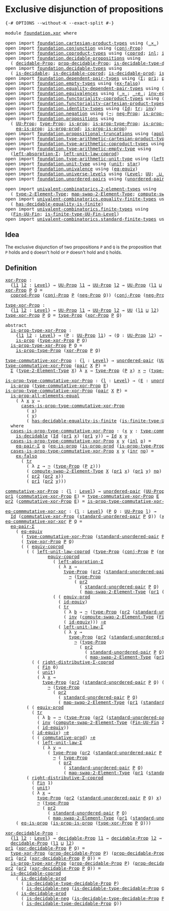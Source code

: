 # Exclusive disjunction of propositions

<pre class="Agda"><a id="50" class="Symbol">{-#</a> <a id="54" class="Keyword">OPTIONS</a> <a id="62" class="Pragma">--without-K</a> <a id="74" class="Pragma">--exact-split</a> <a id="88" class="Symbol">#-}</a>

<a id="93" class="Keyword">module</a> <a id="100" href="foundation.xor.html" class="Module">foundation.xor</a> <a id="115" class="Keyword">where</a>

<a id="122" class="Keyword">open</a> <a id="127" class="Keyword">import</a> <a id="134" href="foundation.cartesian-product-types.html" class="Module">foundation.cartesian-product-types</a> <a id="169" class="Keyword">using</a> <a id="175" class="Symbol">(</a><a id="176" href="foundation-core.cartesian-product-types.html#577" class="Function Operator">_×_</a><a id="179" class="Symbol">)</a>
<a id="181" class="Keyword">open</a> <a id="186" class="Keyword">import</a> <a id="193" href="foundation.conjunction.html" class="Module">foundation.conjunction</a> <a id="216" class="Keyword">using</a> <a id="222" class="Symbol">(</a><a id="223" href="foundation.conjunction.html#693" class="Function">conj-Prop</a><a id="232" class="Symbol">)</a>
<a id="234" class="Keyword">open</a> <a id="239" class="Keyword">import</a> <a id="246" href="foundation.coproduct-types.html" class="Module">foundation.coproduct-types</a> <a id="273" class="Keyword">using</a> <a id="279" class="Symbol">(</a><a id="280" href="foundation.coproduct-types.html#1168" class="Datatype">coprod</a><a id="286" class="Symbol">;</a> <a id="288" href="foundation.coproduct-types.html#1239" class="InductiveConstructor">inl</a><a id="291" class="Symbol">;</a> <a id="293" href="foundation.coproduct-types.html#1262" class="InductiveConstructor">inr</a><a id="296" class="Symbol">;</a> <a id="298" href="foundation.coproduct-types.html#6142" class="Function">coprod-Prop</a><a id="309" class="Symbol">;</a> <a id="311" href="foundation.coproduct-types.html#2663" class="Function">neq-inr-inl</a><a id="322" class="Symbol">;</a> <a id="324" href="foundation.coproduct-types.html#2588" class="Function">neq-inl-inr</a><a id="335" class="Symbol">)</a>
<a id="337" class="Keyword">open</a> <a id="342" class="Keyword">import</a> <a id="349" href="foundation.decidable-propositions.html" class="Module">foundation.decidable-propositions</a> <a id="383" class="Keyword">using</a>
  <a id="391" class="Symbol">(</a> <a id="393" href="foundation.decidable-propositions.html#1883" class="Function">decidable-Prop</a><a id="407" class="Symbol">;</a> <a id="409" href="foundation.decidable-propositions.html#2032" class="Function">prop-decidable-Prop</a><a id="428" class="Symbol">;</a> <a id="430" href="foundation.decidable-propositions.html#2371" class="Function">is-decidable-type-decidable-Prop</a><a id="462" class="Symbol">)</a>
<a id="464" class="Keyword">open</a> <a id="469" class="Keyword">import</a> <a id="476" href="foundation.decidable-types.html" class="Module">foundation.decidable-types</a> <a id="503" class="Keyword">using</a>
  <a id="511" class="Symbol">(</a> <a id="513" href="foundation.decidable-types.html#1905" class="Function">is-decidable</a><a id="525" class="Symbol">;</a> <a id="527" href="foundation.decidable-types.html#2953" class="Function">is-decidable-coprod</a><a id="546" class="Symbol">;</a> <a id="548" href="foundation.decidable-types.html#3323" class="Function">is-decidable-prod</a><a id="565" class="Symbol">;</a> <a id="567" href="foundation.decidable-types.html#4740" class="Function">is-decidable-neg</a><a id="583" class="Symbol">)</a>
<a id="585" class="Keyword">open</a> <a id="590" class="Keyword">import</a> <a id="597" href="foundation.dependent-pair-types.html" class="Module">foundation.dependent-pair-types</a> <a id="629" class="Keyword">using</a> <a id="635" class="Symbol">(</a><a id="636" href="foundation-core.dependent-pair-types.html#502" class="Record">Σ</a><a id="637" class="Symbol">;</a> <a id="639" href="foundation-core.dependent-pair-types.html#592" class="Field">pr1</a><a id="642" class="Symbol">;</a> <a id="644" href="foundation-core.dependent-pair-types.html#604" class="Field">pr2</a><a id="647" class="Symbol">;</a> <a id="649" href="foundation-core.dependent-pair-types.html#575" class="InductiveConstructor">pair</a><a id="653" class="Symbol">)</a>
<a id="655" class="Keyword">open</a> <a id="660" class="Keyword">import</a> <a id="667" href="foundation.empty-types.html" class="Module">foundation.empty-types</a> <a id="690" class="Keyword">using</a> <a id="696" class="Symbol">(</a><a id="697" href="foundation-core.empty-types.html#1147" class="Function">ex-falso</a><a id="705" class="Symbol">)</a>
<a id="707" class="Keyword">open</a> <a id="712" class="Keyword">import</a> <a id="719" href="foundation.equality-dependent-pair-types.html" class="Module">foundation.equality-dependent-pair-types</a> <a id="760" class="Keyword">using</a> <a id="766" class="Symbol">(</a><a id="767" href="foundation.equality-dependent-pair-types.html#1372" class="Function">eq-pair-Σ</a><a id="776" class="Symbol">)</a>
<a id="778" class="Keyword">open</a> <a id="783" class="Keyword">import</a> <a id="790" href="foundation.equivalences.html" class="Module">foundation.equivalences</a> <a id="814" class="Keyword">using</a> <a id="820" class="Symbol">(</a><a id="821" href="foundation-core.equivalences.html#1607" class="Function Operator">_≃_</a><a id="824" class="Symbol">;</a> <a id="826" href="foundation-core.equivalences.html#7843" class="Function Operator">_∘e_</a><a id="830" class="Symbol">;</a> <a id="832" href="foundation-core.equivalences.html#5707" class="Function">inv-equiv</a><a id="841" class="Symbol">;</a> <a id="843" href="foundation-core.equivalences.html#1542" class="Function">is-equiv</a><a id="851" class="Symbol">;</a> <a id="853" href="foundation-core.equivalences.html#2480" class="Function">id-equiv</a><a id="861" class="Symbol">)</a>
<a id="863" class="Keyword">open</a> <a id="868" class="Keyword">import</a> <a id="875" href="foundation.functoriality-coproduct-types.html" class="Module">foundation.functoriality-coproduct-types</a> <a id="916" class="Keyword">using</a> <a id="922" class="Symbol">(</a><a id="923" href="foundation.functoriality-coproduct-types.html#4569" class="Function">equiv-coprod</a><a id="935" class="Symbol">)</a>
<a id="937" class="Keyword">open</a> <a id="942" class="Keyword">import</a> <a id="949" href="foundation.functoriality-cartesian-product-types.html" class="Module">foundation.functoriality-cartesian-product-types</a> <a id="998" class="Keyword">using</a> <a id="1004" class="Symbol">(</a><a id="1005" href="foundation.functoriality-cartesian-product-types.html#3166" class="Function">equiv-prod</a><a id="1015" class="Symbol">)</a>
<a id="1017" class="Keyword">open</a> <a id="1022" class="Keyword">import</a> <a id="1029" href="foundation.identity-types.html" class="Module">foundation.identity-types</a> <a id="1055" class="Keyword">using</a> <a id="1061" class="Symbol">(</a><a id="1062" href="foundation-core.identity-types.html#641" class="Datatype">Id</a><a id="1064" class="Symbol">;</a> <a id="1066" href="foundation-core.identity-types.html#4583" class="Function">tr</a><a id="1068" class="Symbol">;</a> <a id="1070" href="foundation-core.identity-types.html#1552" class="Function">inv</a><a id="1073" class="Symbol">)</a>
<a id="1075" class="Keyword">open</a> <a id="1080" class="Keyword">import</a> <a id="1087" href="foundation.negation.html" class="Module">foundation.negation</a> <a id="1107" class="Keyword">using</a> <a id="1113" class="Symbol">(</a><a id="1114" href="foundation-core.negation.html#452" class="Function">¬</a><a id="1115" class="Symbol">;</a> <a id="1117" href="foundation.negation.html#1157" class="Function">neg-Prop</a><a id="1125" class="Symbol">;</a> <a id="1127" href="foundation.negation.html#942" class="Function">is-prop-neg</a><a id="1138" class="Symbol">)</a>
<a id="1140" class="Keyword">open</a> <a id="1145" class="Keyword">import</a> <a id="1152" href="foundation.propositions.html" class="Module">foundation.propositions</a> <a id="1176" class="Keyword">using</a>
  <a id="1184" class="Symbol">(</a> <a id="1186" href="foundation-core.propositions.html#1322" class="Function">UU-Prop</a><a id="1193" class="Symbol">;</a> <a id="1195" href="foundation-core.propositions.html#1424" class="Function">type-Prop</a><a id="1204" class="Symbol">;</a> <a id="1206" href="foundation-core.propositions.html#1246" class="Function">is-prop</a><a id="1213" class="Symbol">;</a> <a id="1215" href="foundation-core.propositions.html#1491" class="Function">is-prop-type-Prop</a><a id="1232" class="Symbol">;</a> <a id="1234" href="foundation.propositions.html#1285" class="Function">is-prop-Prop</a><a id="1246" class="Symbol">;</a> <a id="1248" href="foundation-core.propositions.html#2335" class="Function">is-prop-all-elements-equal</a><a id="1274" class="Symbol">;</a>
    <a id="1280" href="foundation-core.propositions.html#2649" class="Function">eq-is-prop</a><a id="1290" class="Symbol">;</a> <a id="1292" href="foundation-core.propositions.html#5656" class="Function">is-prop-prod</a><a id="1304" class="Symbol">;</a> <a id="1306" href="foundation.propositions.html#1170" class="Function">is-prop-is-prop</a><a id="1321" class="Symbol">)</a>
<a id="1323" class="Keyword">open</a> <a id="1328" class="Keyword">import</a> <a id="1335" href="foundation.propositional-truncations.html" class="Module">foundation.propositional-truncations</a> <a id="1372" class="Keyword">using</a> <a id="1378" class="Symbol">(</a><a id="1379" href="foundation.propositional-truncations.html#5581" class="Function">apply-universal-property-trunc-Prop</a><a id="1414" class="Symbol">)</a>
<a id="1416" class="Keyword">open</a> <a id="1421" class="Keyword">import</a> <a id="1428" href="foundation.type-arithmetic-cartesian-product-types.html" class="Module">foundation.type-arithmetic-cartesian-product-types</a> <a id="1479" class="Keyword">using</a> <a id="1485" class="Symbol">(</a><a id="1486" href="foundation-core.type-arithmetic-cartesian-product-types.html#2050" class="Function">commutative-prod</a><a id="1502" class="Symbol">)</a>
<a id="1504" class="Keyword">open</a> <a id="1509" class="Keyword">import</a> <a id="1516" href="foundation.type-arithmetic-coproduct-types.html" class="Module">foundation.type-arithmetic-coproduct-types</a> <a id="1559" class="Keyword">using</a> <a id="1565" class="Symbol">(</a><a id="1566" href="foundation.type-arithmetic-coproduct-types.html#5409" class="Function">right-distributive-Σ-coprod</a><a id="1593" class="Symbol">)</a>
<a id="1595" class="Keyword">open</a> <a id="1600" class="Keyword">import</a> <a id="1607" href="foundation.type-arithmetic-empty-type.html" class="Module">foundation.type-arithmetic-empty-type</a> <a id="1645" class="Keyword">using</a>
  <a id="1653" class="Symbol">(</a><a id="1654" href="foundation.type-arithmetic-empty-type.html#3100" class="Function">left-absorption-Σ</a><a id="1671" class="Symbol">;</a> <a id="1673" href="foundation.type-arithmetic-empty-type.html#7325" class="Function">left-unit-law-coprod</a><a id="1693" class="Symbol">)</a>
<a id="1695" class="Keyword">open</a> <a id="1700" class="Keyword">import</a> <a id="1707" href="foundation.type-arithmetic-unit-type.html" class="Module">foundation.type-arithmetic-unit-type</a> <a id="1744" class="Keyword">using</a> <a id="1750" class="Symbol">(</a><a id="1751" href="foundation.type-arithmetic-unit-type.html#1542" class="Function">left-unit-law-Σ</a><a id="1766" class="Symbol">)</a>
<a id="1768" class="Keyword">open</a> <a id="1773" class="Keyword">import</a> <a id="1780" href="foundation.unit-type.html" class="Module">foundation.unit-type</a> <a id="1801" class="Keyword">using</a> <a id="1807" class="Symbol">(</a><a id="1808" href="foundation.unit-type.html#975" class="Datatype">unit</a><a id="1812" class="Symbol">;</a> <a id="1814" href="foundation.unit-type.html#999" class="InductiveConstructor">star</a><a id="1818" class="Symbol">)</a>
<a id="1820" class="Keyword">open</a> <a id="1825" class="Keyword">import</a> <a id="1832" href="foundation.univalence.html" class="Module">foundation.univalence</a> <a id="1854" class="Keyword">using</a> <a id="1860" class="Symbol">(</a><a id="1861" href="foundation.univalence.html#1280" class="Function">eq-equiv</a><a id="1869" class="Symbol">)</a>
<a id="1871" class="Keyword">open</a> <a id="1876" class="Keyword">import</a> <a id="1883" href="foundation.universe-levels.html" class="Module">foundation.universe-levels</a> <a id="1910" class="Keyword">using</a> <a id="1916" class="Symbol">(</a><a id="1917" href="Agda.Primitive.html#597" class="Postulate">Level</a><a id="1922" class="Symbol">;</a> <a id="1924" href="foundation-core.universe-levels.html#222" class="Primitive">UU</a><a id="1926" class="Symbol">;</a> <a id="1928" href="Agda.Primitive.html#810" class="Primitive Operator">_⊔_</a><a id="1931" class="Symbol">)</a>
<a id="1933" class="Keyword">open</a> <a id="1938" class="Keyword">import</a> <a id="1945" href="foundation.unordered-pairs.html" class="Module">foundation.unordered-pairs</a> <a id="1972" class="Keyword">using</a> <a id="1978" class="Symbol">(</a><a id="1979" href="foundation.unordered-pairs.html#2321" class="Function">unordered-pair</a><a id="1993" class="Symbol">;</a> <a id="1995" href="foundation.unordered-pairs.html#4308" class="Function">standard-unordered-pair</a><a id="2018" class="Symbol">)</a>

<a id="2021" class="Keyword">open</a> <a id="2026" class="Keyword">import</a> <a id="2033" href="univalent-combinatorics.2-element-types.html" class="Module">univalent-combinatorics.2-element-types</a> <a id="2073" class="Keyword">using</a>
  <a id="2081" class="Symbol">(</a> <a id="2083" href="univalent-combinatorics.2-element-types.html#4789" class="Function">type-2-Element-Type</a><a id="2102" class="Symbol">;</a> <a id="2104" href="univalent-combinatorics.2-element-types.html#21055" class="Function">map-swap-2-Element-Type</a><a id="2127" class="Symbol">;</a> <a id="2129" href="univalent-combinatorics.2-element-types.html#21815" class="Function">compute-swap-2-Element-Type</a><a id="2156" class="Symbol">)</a>
<a id="2158" class="Keyword">open</a> <a id="2163" class="Keyword">import</a> <a id="2170" href="univalent-combinatorics.equality-finite-types.html" class="Module">univalent-combinatorics.equality-finite-types</a> <a id="2216" class="Keyword">using</a>
  <a id="2224" class="Symbol">(</a> <a id="2226" href="univalent-combinatorics.equality-finite-types.html#1968" class="Function">has-decidable-equality-is-finite</a><a id="2258" class="Symbol">)</a>
<a id="2260" class="Keyword">open</a> <a id="2265" class="Keyword">import</a> <a id="2272" href="univalent-combinatorics.finite-types.html" class="Module">univalent-combinatorics.finite-types</a> <a id="2309" class="Keyword">using</a>
  <a id="2317" class="Symbol">(</a><a id="2318" href="univalent-combinatorics.finite-types.html#9058" class="Function">Fin-UU-Fin</a><a id="2328" class="Symbol">;</a> <a id="2330" href="univalent-combinatorics.finite-types.html#9760" class="Function">is-finite-type-UU-Fin-Level</a><a id="2357" class="Symbol">)</a>
<a id="2359" class="Keyword">open</a> <a id="2364" class="Keyword">import</a> <a id="2371" href="univalent-combinatorics.standard-finite-types.html" class="Module">univalent-combinatorics.standard-finite-types</a> <a id="2417" class="Keyword">using</a> <a id="2423" class="Symbol">(</a><a id="2424" href="univalent-combinatorics.standard-finite-types.html#2085" class="Function">Fin</a><a id="2427" class="Symbol">)</a>
</pre>
## Idea

The exclusive disjunction of two propositions `P` and `Q` is the proposition that `P` holds and `Q` doesn't hold or `P` doesn't hold and `Q` holds.

## Definition

<pre class="Agda"><a id="xor-Prop"></a><a id="2615" href="foundation.xor.html#2615" class="Function">xor-Prop</a> <a id="2624" class="Symbol">:</a>
  <a id="2628" class="Symbol">{</a><a id="2629" href="foundation.xor.html#2629" class="Bound">l1</a> <a id="2632" href="foundation.xor.html#2632" class="Bound">l2</a> <a id="2635" class="Symbol">:</a> <a id="2637" href="Agda.Primitive.html#597" class="Postulate">Level</a><a id="2642" class="Symbol">}</a> <a id="2644" class="Symbol">→</a> <a id="2646" href="foundation-core.propositions.html#1322" class="Function">UU-Prop</a> <a id="2654" href="foundation.xor.html#2629" class="Bound">l1</a> <a id="2657" class="Symbol">→</a> <a id="2659" href="foundation-core.propositions.html#1322" class="Function">UU-Prop</a> <a id="2667" href="foundation.xor.html#2632" class="Bound">l2</a> <a id="2670" class="Symbol">→</a> <a id="2672" href="foundation-core.propositions.html#1322" class="Function">UU-Prop</a> <a id="2680" class="Symbol">(</a><a id="2681" href="foundation.xor.html#2629" class="Bound">l1</a> <a id="2684" href="Agda.Primitive.html#810" class="Primitive Operator">⊔</a> <a id="2686" href="foundation.xor.html#2632" class="Bound">l2</a><a id="2688" class="Symbol">)</a>
<a id="2690" href="foundation.xor.html#2615" class="Function">xor-Prop</a> <a id="2699" href="foundation.xor.html#2699" class="Bound">P</a> <a id="2701" href="foundation.xor.html#2701" class="Bound">Q</a> <a id="2703" class="Symbol">=</a>
  <a id="2707" href="foundation.coproduct-types.html#6142" class="Function">coprod-Prop</a> <a id="2719" class="Symbol">(</a><a id="2720" href="foundation.conjunction.html#693" class="Function">conj-Prop</a> <a id="2730" href="foundation.xor.html#2699" class="Bound">P</a> <a id="2732" class="Symbol">(</a><a id="2733" href="foundation.negation.html#1157" class="Function">neg-Prop</a> <a id="2742" href="foundation.xor.html#2701" class="Bound">Q</a><a id="2743" class="Symbol">))</a> <a id="2746" class="Symbol">(</a><a id="2747" href="foundation.conjunction.html#693" class="Function">conj-Prop</a> <a id="2757" class="Symbol">(</a><a id="2758" href="foundation.negation.html#1157" class="Function">neg-Prop</a> <a id="2767" href="foundation.xor.html#2699" class="Bound">P</a><a id="2768" class="Symbol">)</a> <a id="2770" href="foundation.xor.html#2701" class="Bound">Q</a><a id="2771" class="Symbol">)</a> <a id="2773" class="Symbol">(λ</a> <a id="2776" href="foundation.xor.html#2776" class="Bound">p</a> <a id="2778" href="foundation.xor.html#2778" class="Bound">q</a> <a id="2780" class="Symbol">→</a> <a id="2782" href="foundation-core.dependent-pair-types.html#592" class="Field">pr1</a> <a id="2786" href="foundation.xor.html#2778" class="Bound">q</a> <a id="2788" class="Symbol">(</a><a id="2789" href="foundation-core.dependent-pair-types.html#592" class="Field">pr1</a> <a id="2793" href="foundation.xor.html#2776" class="Bound">p</a><a id="2794" class="Symbol">))</a>

<a id="type-xor-Prop"></a><a id="2798" href="foundation.xor.html#2798" class="Function">type-xor-Prop</a> <a id="2812" class="Symbol">:</a>
  <a id="2816" class="Symbol">{</a><a id="2817" href="foundation.xor.html#2817" class="Bound">l1</a> <a id="2820" href="foundation.xor.html#2820" class="Bound">l2</a> <a id="2823" class="Symbol">:</a> <a id="2825" href="Agda.Primitive.html#597" class="Postulate">Level</a><a id="2830" class="Symbol">}</a> <a id="2832" class="Symbol">→</a> <a id="2834" href="foundation-core.propositions.html#1322" class="Function">UU-Prop</a> <a id="2842" href="foundation.xor.html#2817" class="Bound">l1</a> <a id="2845" class="Symbol">→</a> <a id="2847" href="foundation-core.propositions.html#1322" class="Function">UU-Prop</a> <a id="2855" href="foundation.xor.html#2820" class="Bound">l2</a> <a id="2858" class="Symbol">→</a> <a id="2860" href="foundation-core.universe-levels.html#222" class="Primitive">UU</a> <a id="2863" class="Symbol">(</a><a id="2864" href="foundation.xor.html#2817" class="Bound">l1</a> <a id="2867" href="Agda.Primitive.html#810" class="Primitive Operator">⊔</a> <a id="2869" href="foundation.xor.html#2820" class="Bound">l2</a><a id="2871" class="Symbol">)</a>
<a id="2873" href="foundation.xor.html#2798" class="Function">type-xor-Prop</a> <a id="2887" href="foundation.xor.html#2887" class="Bound">P</a> <a id="2889" href="foundation.xor.html#2889" class="Bound">Q</a> <a id="2891" class="Symbol">=</a> <a id="2893" href="foundation-core.propositions.html#1424" class="Function">type-Prop</a> <a id="2903" class="Symbol">(</a><a id="2904" href="foundation.xor.html#2615" class="Function">xor-Prop</a> <a id="2913" href="foundation.xor.html#2887" class="Bound">P</a> <a id="2915" href="foundation.xor.html#2889" class="Bound">Q</a><a id="2916" class="Symbol">)</a>

<a id="2919" class="Keyword">abstract</a>
  <a id="is-prop-type-xor-Prop"></a><a id="2930" href="foundation.xor.html#2930" class="Function">is-prop-type-xor-Prop</a> <a id="2952" class="Symbol">:</a>
    <a id="2958" class="Symbol">{</a><a id="2959" href="foundation.xor.html#2959" class="Bound">l1</a> <a id="2962" href="foundation.xor.html#2962" class="Bound">l2</a> <a id="2965" class="Symbol">:</a> <a id="2967" href="Agda.Primitive.html#597" class="Postulate">Level</a><a id="2972" class="Symbol">}</a> <a id="2974" class="Symbol">→</a> <a id="2976" class="Symbol">(</a><a id="2977" href="foundation.xor.html#2977" class="Bound">P</a> <a id="2979" class="Symbol">:</a> <a id="2981" href="foundation-core.propositions.html#1322" class="Function">UU-Prop</a> <a id="2989" href="foundation.xor.html#2959" class="Bound">l1</a><a id="2991" class="Symbol">)</a> <a id="2993" class="Symbol">→</a> <a id="2995" class="Symbol">(</a><a id="2996" href="foundation.xor.html#2996" class="Bound">Q</a> <a id="2998" class="Symbol">:</a> <a id="3000" href="foundation-core.propositions.html#1322" class="Function">UU-Prop</a> <a id="3008" href="foundation.xor.html#2962" class="Bound">l2</a><a id="3010" class="Symbol">)</a> <a id="3012" class="Symbol">→</a>
    <a id="3018" href="foundation-core.propositions.html#1246" class="Function">is-prop</a> <a id="3026" class="Symbol">(</a><a id="3027" href="foundation.xor.html#2798" class="Function">type-xor-Prop</a> <a id="3041" href="foundation.xor.html#2977" class="Bound">P</a> <a id="3043" href="foundation.xor.html#2996" class="Bound">Q</a><a id="3044" class="Symbol">)</a>
  <a id="3048" href="foundation.xor.html#2930" class="Function">is-prop-type-xor-Prop</a> <a id="3070" href="foundation.xor.html#3070" class="Bound">P</a> <a id="3072" href="foundation.xor.html#3072" class="Bound">Q</a> <a id="3074" class="Symbol">=</a>
    <a id="3080" href="foundation-core.propositions.html#1491" class="Function">is-prop-type-Prop</a> <a id="3098" class="Symbol">(</a><a id="3099" href="foundation.xor.html#2615" class="Function">xor-Prop</a> <a id="3108" href="foundation.xor.html#3070" class="Bound">P</a> <a id="3110" href="foundation.xor.html#3072" class="Bound">Q</a><a id="3111" class="Symbol">)</a>

<a id="type-commutative-xor-Prop"></a><a id="3114" href="foundation.xor.html#3114" class="Function">type-commutative-xor-Prop</a> <a id="3140" class="Symbol">:</a> <a id="3142" class="Symbol">{</a><a id="3143" href="foundation.xor.html#3143" class="Bound">l</a> <a id="3145" class="Symbol">:</a> <a id="3147" href="Agda.Primitive.html#597" class="Postulate">Level</a><a id="3152" class="Symbol">}</a> <a id="3154" class="Symbol">→</a> <a id="3156" href="foundation.unordered-pairs.html#2321" class="Function">unordered-pair</a> <a id="3171" class="Symbol">(</a><a id="3172" href="foundation-core.propositions.html#1322" class="Function">UU-Prop</a> <a id="3180" href="foundation.xor.html#3143" class="Bound">l</a><a id="3181" class="Symbol">)</a> <a id="3183" class="Symbol">→</a> <a id="3185" href="foundation-core.universe-levels.html#222" class="Primitive">UU</a> <a id="3188" href="foundation.xor.html#3143" class="Bound">l</a>
<a id="3190" href="foundation.xor.html#3114" class="Function">type-commutative-xor-Prop</a> <a id="3216" class="Symbol">(</a><a id="3217" href="foundation-core.dependent-pair-types.html#575" class="InductiveConstructor">pair</a> <a id="3222" href="foundation.xor.html#3222" class="Bound">X</a> <a id="3224" href="foundation.xor.html#3224" class="Bound">P</a><a id="3225" class="Symbol">)</a> <a id="3227" class="Symbol">=</a>
  <a id="3231" href="foundation-core.dependent-pair-types.html#502" class="Record">Σ</a> <a id="3233" class="Symbol">(</a><a id="3234" href="univalent-combinatorics.2-element-types.html#4789" class="Function">type-2-Element-Type</a> <a id="3254" href="foundation.xor.html#3222" class="Bound">X</a><a id="3255" class="Symbol">)</a> <a id="3257" class="Symbol">λ</a> <a id="3259" href="foundation.xor.html#3259" class="Bound">x</a> <a id="3261" class="Symbol">→</a> <a id="3263" href="foundation-core.propositions.html#1424" class="Function">type-Prop</a> <a id="3273" class="Symbol">(</a><a id="3274" href="foundation.xor.html#3224" class="Bound">P</a> <a id="3276" href="foundation.xor.html#3259" class="Bound">x</a><a id="3277" class="Symbol">)</a> <a id="3279" href="foundation-core.cartesian-product-types.html#577" class="Function Operator">×</a> <a id="3281" href="foundation-core.negation.html#452" class="Function">¬</a> <a id="3283" class="Symbol">(</a><a id="3284" href="foundation-core.propositions.html#1424" class="Function">type-Prop</a> <a id="3294" class="Symbol">(</a><a id="3295" href="foundation.xor.html#3224" class="Bound">P</a> <a id="3297" class="Symbol">(</a><a id="3298" href="univalent-combinatorics.2-element-types.html#21055" class="Function">map-swap-2-Element-Type</a> <a id="3322" href="foundation.xor.html#3222" class="Bound">X</a> <a id="3324" href="foundation.xor.html#3259" class="Bound">x</a><a id="3325" class="Symbol">)))</a>

<a id="is-prop-type-commutative-xor-Prop"></a><a id="3330" href="foundation.xor.html#3330" class="Function">is-prop-type-commutative-xor-Prop</a> <a id="3364" class="Symbol">:</a> <a id="3366" class="Symbol">{</a><a id="3367" href="foundation.xor.html#3367" class="Bound">l</a> <a id="3369" class="Symbol">:</a> <a id="3371" href="Agda.Primitive.html#597" class="Postulate">Level</a><a id="3376" class="Symbol">}</a> <a id="3378" class="Symbol">→</a> <a id="3380" class="Symbol">(</a><a id="3381" href="foundation.xor.html#3381" class="Bound">E</a> <a id="3383" class="Symbol">:</a> <a id="3385" href="foundation.unordered-pairs.html#2321" class="Function">unordered-pair</a> <a id="3400" class="Symbol">(</a><a id="3401" href="foundation-core.propositions.html#1322" class="Function">UU-Prop</a> <a id="3409" href="foundation.xor.html#3367" class="Bound">l</a><a id="3410" class="Symbol">))</a> <a id="3413" class="Symbol">→</a>
  <a id="3417" href="foundation-core.propositions.html#1246" class="Function">is-prop</a> <a id="3425" class="Symbol">(</a><a id="3426" href="foundation.xor.html#3114" class="Function">type-commutative-xor-Prop</a> <a id="3452" href="foundation.xor.html#3381" class="Bound">E</a><a id="3453" class="Symbol">)</a>
<a id="3455" href="foundation.xor.html#3330" class="Function">is-prop-type-commutative-xor-Prop</a> <a id="3489" class="Symbol">(</a><a id="3490" href="foundation-core.dependent-pair-types.html#575" class="InductiveConstructor">pair</a> <a id="3495" href="foundation.xor.html#3495" class="Bound">X</a> <a id="3497" href="foundation.xor.html#3497" class="Bound">P</a><a id="3498" class="Symbol">)</a> <a id="3500" class="Symbol">=</a>
  <a id="3504" href="foundation-core.propositions.html#2335" class="Function">is-prop-all-elements-equal</a>
    <a id="3535" class="Symbol">(</a> <a id="3537" class="Symbol">λ</a> <a id="3539" href="foundation.xor.html#3539" class="Bound">x</a> <a id="3541" href="foundation.xor.html#3541" class="Bound">y</a> <a id="3543" class="Symbol">→</a>
      <a id="3551" href="foundation.xor.html#3720" class="Function">cases-is-prop-type-commutative-xor-Prop</a>
        <a id="3599" class="Symbol">(</a> <a id="3601" href="foundation.xor.html#3539" class="Bound">x</a><a id="3602" class="Symbol">)</a>
        <a id="3612" class="Symbol">(</a> <a id="3614" href="foundation.xor.html#3541" class="Bound">y</a><a id="3615" class="Symbol">)</a>
        <a id="3625" class="Symbol">(</a> <a id="3627" href="univalent-combinatorics.equality-finite-types.html#1968" class="Function">has-decidable-equality-is-finite</a> <a id="3660" class="Symbol">(</a><a id="3661" href="univalent-combinatorics.finite-types.html#9760" class="Function">is-finite-type-UU-Fin-Level</a> <a id="3689" href="foundation.xor.html#3495" class="Bound">X</a><a id="3690" class="Symbol">)</a> <a id="3692" class="Symbol">(</a><a id="3693" href="foundation-core.dependent-pair-types.html#592" class="Field">pr1</a> <a id="3697" href="foundation.xor.html#3539" class="Bound">x</a><a id="3698" class="Symbol">)</a> <a id="3700" class="Symbol">(</a><a id="3701" href="foundation-core.dependent-pair-types.html#592" class="Field">pr1</a> <a id="3705" href="foundation.xor.html#3541" class="Bound">y</a><a id="3706" class="Symbol">)))</a>
  <a id="3712" class="Keyword">where</a>
  <a id="3720" href="foundation.xor.html#3720" class="Function">cases-is-prop-type-commutative-xor-Prop</a> <a id="3760" class="Symbol">:</a> <a id="3762" class="Symbol">(</a><a id="3763" href="foundation.xor.html#3763" class="Bound">x</a> <a id="3765" href="foundation.xor.html#3765" class="Bound">y</a> <a id="3767" class="Symbol">:</a> <a id="3769" href="foundation.xor.html#3114" class="Function">type-commutative-xor-Prop</a> <a id="3795" class="Symbol">(</a><a id="3796" href="foundation-core.dependent-pair-types.html#575" class="InductiveConstructor">pair</a> <a id="3801" href="foundation.xor.html#3495" class="Bound">X</a> <a id="3803" href="foundation.xor.html#3497" class="Bound">P</a><a id="3804" class="Symbol">))</a> <a id="3807" class="Symbol">→</a>
    <a id="3813" href="foundation.decidable-types.html#1905" class="Function">is-decidable</a> <a id="3826" class="Symbol">(</a><a id="3827" href="foundation-core.identity-types.html#641" class="Datatype">Id</a> <a id="3830" class="Symbol">(</a><a id="3831" href="foundation-core.dependent-pair-types.html#592" class="Field">pr1</a> <a id="3835" href="foundation.xor.html#3763" class="Bound">x</a><a id="3836" class="Symbol">)</a> <a id="3838" class="Symbol">(</a><a id="3839" href="foundation-core.dependent-pair-types.html#592" class="Field">pr1</a> <a id="3843" href="foundation.xor.html#3765" class="Bound">y</a><a id="3844" class="Symbol">))</a> <a id="3847" class="Symbol">→</a> <a id="3849" href="foundation-core.identity-types.html#641" class="Datatype">Id</a> <a id="3852" href="foundation.xor.html#3763" class="Bound">x</a> <a id="3854" href="foundation.xor.html#3765" class="Bound">y</a>
  <a id="3858" href="foundation.xor.html#3720" class="Function">cases-is-prop-type-commutative-xor-Prop</a> <a id="3898" href="foundation.xor.html#3898" class="Bound">x</a> <a id="3900" href="foundation.xor.html#3900" class="Bound">y</a> <a id="3902" class="Symbol">(</a><a id="3903" href="foundation.coproduct-types.html#1239" class="InductiveConstructor">inl</a> <a id="3907" href="foundation.xor.html#3907" class="Bound">p</a><a id="3908" class="Symbol">)</a> <a id="3910" class="Symbol">=</a>
    <a id="3916" href="foundation.equality-dependent-pair-types.html#1372" class="Function">eq-pair-Σ</a> <a id="3926" href="foundation.xor.html#3907" class="Bound">p</a> <a id="3928" class="Symbol">(</a><a id="3929" href="foundation-core.propositions.html#2649" class="Function">eq-is-prop</a> <a id="3940" class="Symbol">(</a><a id="3941" href="foundation-core.propositions.html#5656" class="Function">is-prop-prod</a> <a id="3954" class="Symbol">(</a><a id="3955" href="foundation-core.propositions.html#1491" class="Function">is-prop-type-Prop</a> <a id="3973" class="Symbol">(</a><a id="3974" href="foundation.xor.html#3497" class="Bound">P</a> <a id="3976" class="Symbol">(</a><a id="3977" href="foundation-core.dependent-pair-types.html#592" class="Field">pr1</a> <a id="3981" href="foundation.xor.html#3900" class="Bound">y</a><a id="3982" class="Symbol">)))</a> <a id="3986" href="foundation.negation.html#942" class="Function">is-prop-neg</a><a id="3997" class="Symbol">))</a>
  <a id="4002" href="foundation.xor.html#3720" class="Function">cases-is-prop-type-commutative-xor-Prop</a> <a id="4042" href="foundation.xor.html#4042" class="Bound">x</a> <a id="4044" href="foundation.xor.html#4044" class="Bound">y</a> <a id="4046" class="Symbol">(</a><a id="4047" href="foundation.coproduct-types.html#1262" class="InductiveConstructor">inr</a> <a id="4051" href="foundation.xor.html#4051" class="Bound">np</a><a id="4053" class="Symbol">)</a> <a id="4055" class="Symbol">=</a>
    <a id="4061" href="foundation-core.empty-types.html#1147" class="Function">ex-falso</a>
      <a id="4076" class="Symbol">(</a> <a id="4078" href="foundation-core.identity-types.html#4583" class="Function">tr</a>
        <a id="4089" class="Symbol">(</a> <a id="4091" class="Symbol">λ</a> <a id="4093" href="foundation.xor.html#4093" class="Bound">z</a> <a id="4095" class="Symbol">→</a> <a id="4097" href="foundation-core.negation.html#452" class="Function">¬</a> <a id="4099" class="Symbol">(</a><a id="4100" href="foundation-core.propositions.html#1424" class="Function">type-Prop</a> <a id="4110" class="Symbol">(</a><a id="4111" href="foundation.xor.html#3497" class="Bound">P</a> <a id="4113" href="foundation.xor.html#4093" class="Bound">z</a><a id="4114" class="Symbol">)))</a>
        <a id="4126" class="Symbol">(</a> <a id="4128" href="univalent-combinatorics.2-element-types.html#21815" class="Function">compute-swap-2-Element-Type</a> <a id="4156" href="foundation.xor.html#3495" class="Bound">X</a> <a id="4158" class="Symbol">(</a><a id="4159" href="foundation-core.dependent-pair-types.html#592" class="Field">pr1</a> <a id="4163" href="foundation.xor.html#4042" class="Bound">x</a><a id="4164" class="Symbol">)</a> <a id="4166" class="Symbol">(</a><a id="4167" href="foundation-core.dependent-pair-types.html#592" class="Field">pr1</a> <a id="4171" href="foundation.xor.html#4044" class="Bound">y</a><a id="4172" class="Symbol">)</a> <a id="4174" href="foundation.xor.html#4051" class="Bound">np</a><a id="4176" class="Symbol">)</a>
        <a id="4186" class="Symbol">(</a> <a id="4188" href="foundation-core.dependent-pair-types.html#604" class="Field">pr2</a> <a id="4192" class="Symbol">(</a><a id="4193" href="foundation-core.dependent-pair-types.html#604" class="Field">pr2</a> <a id="4197" href="foundation.xor.html#4042" class="Bound">x</a><a id="4198" class="Symbol">))</a>
        <a id="4209" class="Symbol">(</a> <a id="4211" href="foundation-core.dependent-pair-types.html#592" class="Field">pr1</a> <a id="4215" class="Symbol">(</a><a id="4216" href="foundation-core.dependent-pair-types.html#604" class="Field">pr2</a> <a id="4220" href="foundation.xor.html#4044" class="Bound">y</a><a id="4221" class="Symbol">)))</a>

<a id="commutative-xor-Prop"></a><a id="4226" href="foundation.xor.html#4226" class="Function">commutative-xor-Prop</a> <a id="4247" class="Symbol">:</a> <a id="4249" class="Symbol">{</a><a id="4250" href="foundation.xor.html#4250" class="Bound">l</a> <a id="4252" class="Symbol">:</a> <a id="4254" href="Agda.Primitive.html#597" class="Postulate">Level</a><a id="4259" class="Symbol">}</a> <a id="4261" class="Symbol">→</a> <a id="4263" href="foundation.unordered-pairs.html#2321" class="Function">unordered-pair</a> <a id="4278" class="Symbol">(</a><a id="4279" href="foundation-core.propositions.html#1322" class="Function">UU-Prop</a> <a id="4287" href="foundation.xor.html#4250" class="Bound">l</a><a id="4288" class="Symbol">)</a> <a id="4290" class="Symbol">→</a> <a id="4292" href="foundation-core.propositions.html#1322" class="Function">UU-Prop</a> <a id="4300" href="foundation.xor.html#4250" class="Bound">l</a>
<a id="4302" href="foundation-core.dependent-pair-types.html#592" class="Field">pr1</a> <a id="4306" class="Symbol">(</a><a id="4307" href="foundation.xor.html#4226" class="Function">commutative-xor-Prop</a> <a id="4328" href="foundation.xor.html#4328" class="Bound">E</a><a id="4329" class="Symbol">)</a> <a id="4331" class="Symbol">=</a> <a id="4333" href="foundation.xor.html#3114" class="Function">type-commutative-xor-Prop</a> <a id="4359" href="foundation.xor.html#4328" class="Bound">E</a> 
<a id="4362" href="foundation-core.dependent-pair-types.html#604" class="Field">pr2</a> <a id="4366" class="Symbol">(</a><a id="4367" href="foundation.xor.html#4226" class="Function">commutative-xor-Prop</a> <a id="4388" href="foundation.xor.html#4388" class="Bound">E</a><a id="4389" class="Symbol">)</a> <a id="4391" class="Symbol">=</a> <a id="4393" href="foundation.xor.html#3330" class="Function">is-prop-type-commutative-xor-Prop</a> <a id="4427" href="foundation.xor.html#4388" class="Bound">E</a>

<a id="eq-commmutative-xor-xor"></a><a id="4430" href="foundation.xor.html#4430" class="Function">eq-commmutative-xor-xor</a> <a id="4454" class="Symbol">:</a> <a id="4456" class="Symbol">{</a><a id="4457" href="foundation.xor.html#4457" class="Bound">l</a> <a id="4459" class="Symbol">:</a> <a id="4461" href="Agda.Primitive.html#597" class="Postulate">Level</a><a id="4466" class="Symbol">}</a> <a id="4468" class="Symbol">(</a><a id="4469" href="foundation.xor.html#4469" class="Bound">P</a> <a id="4471" href="foundation.xor.html#4471" class="Bound">Q</a> <a id="4473" class="Symbol">:</a> <a id="4475" href="foundation-core.propositions.html#1322" class="Function">UU-Prop</a> <a id="4483" href="foundation.xor.html#4457" class="Bound">l</a><a id="4484" class="Symbol">)</a> <a id="4486" class="Symbol">→</a>
  <a id="4490" href="foundation-core.identity-types.html#641" class="Datatype">Id</a> <a id="4493" class="Symbol">(</a><a id="4494" href="foundation.xor.html#4226" class="Function">commutative-xor-Prop</a> <a id="4515" class="Symbol">(</a><a id="4516" href="foundation.unordered-pairs.html#4308" class="Function">standard-unordered-pair</a> <a id="4540" href="foundation.xor.html#4469" class="Bound">P</a> <a id="4542" href="foundation.xor.html#4471" class="Bound">Q</a><a id="4543" class="Symbol">))</a> <a id="4546" class="Symbol">(</a><a id="4547" href="foundation.xor.html#2615" class="Function">xor-Prop</a> <a id="4556" href="foundation.xor.html#4469" class="Bound">P</a> <a id="4558" href="foundation.xor.html#4471" class="Bound">Q</a><a id="4559" class="Symbol">)</a>
<a id="4561" href="foundation.xor.html#4430" class="Function">eq-commmutative-xor-xor</a> <a id="4585" href="foundation.xor.html#4585" class="Bound">P</a> <a id="4587" href="foundation.xor.html#4587" class="Bound">Q</a> <a id="4589" class="Symbol">=</a>
  <a id="4593" href="foundation.equality-dependent-pair-types.html#1372" class="Function">eq-pair-Σ</a>
    <a id="4607" class="Symbol">(</a> <a id="4609" href="foundation.univalence.html#1280" class="Function">eq-equiv</a>
      <a id="4624" class="Symbol">(</a> <a id="4626" href="foundation.xor.html#3114" class="Function">type-commutative-xor-Prop</a> <a id="4652" class="Symbol">(</a><a id="4653" href="foundation.unordered-pairs.html#4308" class="Function">standard-unordered-pair</a> <a id="4677" href="foundation.xor.html#4585" class="Bound">P</a> <a id="4679" href="foundation.xor.html#4587" class="Bound">Q</a><a id="4680" class="Symbol">))</a>
      <a id="4689" class="Symbol">(</a> <a id="4691" href="foundation.xor.html#2798" class="Function">type-xor-Prop</a> <a id="4705" href="foundation.xor.html#4585" class="Bound">P</a> <a id="4707" href="foundation.xor.html#4587" class="Bound">Q</a><a id="4708" class="Symbol">)</a>
      <a id="4716" class="Symbol">(</a> <a id="4718" class="Symbol">(</a> <a id="4720" href="foundation.functoriality-coproduct-types.html#4569" class="Function">equiv-coprod</a>
        <a id="4741" class="Symbol">(</a> <a id="4743" class="Symbol">(</a> <a id="4745" href="foundation.type-arithmetic-empty-type.html#7325" class="Function">left-unit-law-coprod</a> <a id="4766" class="Symbol">(</a><a id="4767" href="foundation-core.propositions.html#1424" class="Function">type-Prop</a> <a id="4777" class="Symbol">(</a><a id="4778" href="foundation.conjunction.html#693" class="Function">conj-Prop</a> <a id="4788" href="foundation.xor.html#4585" class="Bound">P</a> <a id="4790" class="Symbol">(</a><a id="4791" href="foundation.negation.html#1157" class="Function">neg-Prop</a> <a id="4800" href="foundation.xor.html#4587" class="Bound">Q</a><a id="4801" class="Symbol">)))</a> <a id="4805" href="foundation-core.equivalences.html#7843" class="Function Operator">∘e</a>
                <a id="4824" href="foundation.functoriality-coproduct-types.html#4569" class="Function">equiv-coprod</a>
                  <a id="4855" class="Symbol">(</a> <a id="4857" href="foundation.type-arithmetic-empty-type.html#3100" class="Function">left-absorption-Σ</a>
                    <a id="4895" class="Symbol">(</a> <a id="4897" class="Symbol">λ</a> <a id="4899" href="foundation.xor.html#4899" class="Bound">x</a> <a id="4901" class="Symbol">→</a>
                      <a id="4925" href="foundation-core.propositions.html#1424" class="Function">type-Prop</a> <a id="4935" class="Symbol">(</a><a id="4936" href="foundation-core.dependent-pair-types.html#604" class="Field">pr2</a> <a id="4940" class="Symbol">(</a><a id="4941" href="foundation.unordered-pairs.html#4308" class="Function">standard-unordered-pair</a> <a id="4965" href="foundation.xor.html#4585" class="Bound">P</a> <a id="4967" href="foundation.xor.html#4587" class="Bound">Q</a><a id="4968" class="Symbol">)</a> <a id="4970" class="Symbol">(</a><a id="4971" href="foundation.coproduct-types.html#1239" class="InductiveConstructor">inl</a> <a id="4975" class="Symbol">(</a><a id="4976" href="foundation.coproduct-types.html#1239" class="InductiveConstructor">inl</a> <a id="4980" href="foundation.xor.html#4899" class="Bound">x</a><a id="4981" class="Symbol">)))</a> <a id="4985" href="foundation-core.cartesian-product-types.html#577" class="Function Operator">×</a>
                        <a id="5011" href="foundation-core.negation.html#452" class="Function">¬</a> <a id="5013" class="Symbol">(</a><a id="5014" href="foundation-core.propositions.html#1424" class="Function">type-Prop</a>
                          <a id="5050" class="Symbol">(</a> <a id="5052" href="foundation-core.dependent-pair-types.html#604" class="Field">pr2</a>
                            <a id="5084" class="Symbol">(</a> <a id="5086" href="foundation.unordered-pairs.html#4308" class="Function">standard-unordered-pair</a> <a id="5110" href="foundation.xor.html#4585" class="Bound">P</a> <a id="5112" href="foundation.xor.html#4587" class="Bound">Q</a><a id="5113" class="Symbol">)</a>
                            <a id="5143" class="Symbol">(</a> <a id="5145" href="univalent-combinatorics.2-element-types.html#21055" class="Function">map-swap-2-Element-Type</a> <a id="5169" class="Symbol">(</a><a id="5170" href="foundation-core.dependent-pair-types.html#592" class="Field">pr1</a> <a id="5174" class="Symbol">(</a><a id="5175" href="foundation.unordered-pairs.html#4308" class="Function">standard-unordered-pair</a> <a id="5199" href="foundation.xor.html#4585" class="Bound">P</a> <a id="5201" href="foundation.xor.html#4587" class="Bound">Q</a><a id="5202" class="Symbol">))</a> <a id="5205" class="Symbol">(</a><a id="5206" href="foundation.coproduct-types.html#1239" class="InductiveConstructor">inl</a> <a id="5210" class="Symbol">(</a><a id="5211" href="foundation.coproduct-types.html#1239" class="InductiveConstructor">inl</a> <a id="5215" href="foundation.xor.html#4899" class="Bound">x</a><a id="5216" class="Symbol">)))))))</a>
                  <a id="5242" class="Symbol">(</a> <a id="5244" class="Symbol">(</a> <a id="5246" href="foundation.functoriality-cartesian-product-types.html#3166" class="Function">equiv-prod</a>
                    <a id="5277" class="Symbol">(</a> <a id="5279" href="foundation-core.equivalences.html#2480" class="Function">id-equiv</a><a id="5287" class="Symbol">)</a>
                    <a id="5309" class="Symbol">(</a> <a id="5311" href="foundation-core.identity-types.html#4583" class="Function">tr</a>
                      <a id="5336" class="Symbol">(</a> <a id="5338" class="Symbol">λ</a> <a id="5340" href="foundation.xor.html#5340" class="Bound">b</a> <a id="5342" class="Symbol">→</a> <a id="5344" href="foundation-core.negation.html#452" class="Function">¬</a> <a id="5346" class="Symbol">(</a><a id="5347" href="foundation-core.propositions.html#1424" class="Function">type-Prop</a> <a id="5357" class="Symbol">(</a><a id="5358" href="foundation-core.dependent-pair-types.html#604" class="Field">pr2</a> <a id="5362" class="Symbol">(</a><a id="5363" href="foundation.unordered-pairs.html#4308" class="Function">standard-unordered-pair</a> <a id="5387" href="foundation.xor.html#4585" class="Bound">P</a> <a id="5389" href="foundation.xor.html#4587" class="Bound">Q</a><a id="5390" class="Symbol">)</a> <a id="5392" href="foundation.xor.html#5340" class="Bound">b</a><a id="5393" class="Symbol">))</a> <a id="5396" href="foundation-core.equivalences.html#1607" class="Function Operator">≃</a> <a id="5398" href="foundation-core.negation.html#452" class="Function">¬</a> <a id="5400" class="Symbol">(</a><a id="5401" href="foundation-core.propositions.html#1424" class="Function">type-Prop</a> <a id="5411" href="foundation.xor.html#4587" class="Bound">Q</a><a id="5412" class="Symbol">))</a>
                      <a id="5437" class="Symbol">(</a> <a id="5439" href="foundation-core.identity-types.html#1552" class="Function">inv</a> <a id="5443" class="Symbol">(</a><a id="5444" href="univalent-combinatorics.2-element-types.html#21815" class="Function">compute-swap-2-Element-Type</a> <a id="5472" class="Symbol">(</a><a id="5473" href="univalent-combinatorics.finite-types.html#9058" class="Function">Fin-UU-Fin</a> <a id="5484" class="Number">2</a><a id="5485" class="Symbol">)</a> <a id="5487" class="Symbol">(</a><a id="5488" href="foundation.coproduct-types.html#1239" class="InductiveConstructor">inl</a> <a id="5492" class="Symbol">(</a><a id="5493" href="foundation.coproduct-types.html#1262" class="InductiveConstructor">inr</a> <a id="5497" href="foundation.unit-type.html#999" class="InductiveConstructor">star</a><a id="5501" class="Symbol">))</a> <a id="5504" class="Symbol">(</a><a id="5505" href="foundation.coproduct-types.html#1262" class="InductiveConstructor">inr</a> <a id="5509" href="foundation.unit-type.html#999" class="InductiveConstructor">star</a><a id="5513" class="Symbol">)</a> <a id="5515" href="foundation.coproduct-types.html#2588" class="Function">neq-inl-inr</a><a id="5526" class="Symbol">))</a>
                      <a id="5551" class="Symbol">(</a> <a id="5553" href="foundation-core.equivalences.html#2480" class="Function">id-equiv</a><a id="5561" class="Symbol">)))</a> <a id="5565" href="foundation-core.equivalences.html#7843" class="Function Operator">∘e</a>
                    <a id="5588" class="Symbol">(</a> <a id="5590" href="foundation.type-arithmetic-unit-type.html#1542" class="Function">left-unit-law-Σ</a>
                      <a id="5628" class="Symbol">(</a> <a id="5630" class="Symbol">λ</a> <a id="5632" href="foundation.xor.html#5632" class="Bound">y</a> <a id="5634" class="Symbol">→</a>
                        <a id="5660" href="foundation-core.propositions.html#1424" class="Function">type-Prop</a> <a id="5670" class="Symbol">(</a><a id="5671" href="foundation-core.dependent-pair-types.html#604" class="Field">pr2</a> <a id="5675" class="Symbol">(</a><a id="5676" href="foundation.unordered-pairs.html#4308" class="Function">standard-unordered-pair</a> <a id="5700" href="foundation.xor.html#4585" class="Bound">P</a> <a id="5702" href="foundation.xor.html#4587" class="Bound">Q</a><a id="5703" class="Symbol">)</a> <a id="5705" class="Symbol">(</a><a id="5706" href="foundation.coproduct-types.html#1239" class="InductiveConstructor">inl</a> <a id="5710" class="Symbol">(</a><a id="5711" href="foundation.coproduct-types.html#1262" class="InductiveConstructor">inr</a> <a id="5715" href="foundation.xor.html#5632" class="Bound">y</a><a id="5716" class="Symbol">)))</a> <a id="5720" href="foundation-core.cartesian-product-types.html#577" class="Function Operator">×</a>
                          <a id="5748" href="foundation-core.negation.html#452" class="Function">¬</a> <a id="5750" class="Symbol">(</a><a id="5751" href="foundation-core.propositions.html#1424" class="Function">type-Prop</a>
                            <a id="5789" class="Symbol">(</a> <a id="5791" href="foundation-core.dependent-pair-types.html#604" class="Field">pr2</a>
                              <a id="5825" class="Symbol">(</a> <a id="5827" href="foundation.unordered-pairs.html#4308" class="Function">standard-unordered-pair</a> <a id="5851" href="foundation.xor.html#4585" class="Bound">P</a> <a id="5853" href="foundation.xor.html#4587" class="Bound">Q</a><a id="5854" class="Symbol">)</a>
                              <a id="5886" class="Symbol">(</a> <a id="5888" href="univalent-combinatorics.2-element-types.html#21055" class="Function">map-swap-2-Element-Type</a> <a id="5912" class="Symbol">(</a><a id="5913" href="foundation-core.dependent-pair-types.html#592" class="Field">pr1</a> <a id="5917" class="Symbol">(</a><a id="5918" href="foundation.unordered-pairs.html#4308" class="Function">standard-unordered-pair</a> <a id="5942" href="foundation.xor.html#4585" class="Bound">P</a> <a id="5944" href="foundation.xor.html#4587" class="Bound">Q</a><a id="5945" class="Symbol">))</a> <a id="5948" class="Symbol">(</a><a id="5949" href="foundation.coproduct-types.html#1239" class="InductiveConstructor">inl</a> <a id="5953" class="Symbol">(</a><a id="5954" href="foundation.coproduct-types.html#1262" class="InductiveConstructor">inr</a> <a id="5958" href="foundation.xor.html#5632" class="Bound">y</a><a id="5959" class="Symbol">)))))))))</a> <a id="5969" href="foundation-core.equivalences.html#7843" class="Function Operator">∘e</a>
          <a id="5982" class="Symbol">(</a> <a id="5984" class="Symbol">(</a> <a id="5986" href="foundation.type-arithmetic-coproduct-types.html#5409" class="Function">right-distributive-Σ-coprod</a>
            <a id="6026" class="Symbol">(</a> <a id="6028" href="univalent-combinatorics.standard-finite-types.html#2085" class="Function">Fin</a> <a id="6032" class="Number">0</a><a id="6033" class="Symbol">)</a>
            <a id="6047" class="Symbol">(</a> <a id="6049" href="foundation.unit-type.html#975" class="Datatype">unit</a><a id="6053" class="Symbol">)</a>
            <a id="6067" class="Symbol">(</a> <a id="6069" class="Symbol">λ</a> <a id="6071" href="foundation.xor.html#6071" class="Bound">x</a> <a id="6073" class="Symbol">→</a>
              <a id="6089" href="foundation-core.propositions.html#1424" class="Function">type-Prop</a> <a id="6099" class="Symbol">(</a><a id="6100" href="foundation-core.dependent-pair-types.html#604" class="Field">pr2</a> <a id="6104" class="Symbol">(</a><a id="6105" href="foundation.unordered-pairs.html#4308" class="Function">standard-unordered-pair</a> <a id="6129" href="foundation.xor.html#4585" class="Bound">P</a> <a id="6131" href="foundation.xor.html#4587" class="Bound">Q</a><a id="6132" class="Symbol">)</a> <a id="6134" class="Symbol">(</a><a id="6135" href="foundation.coproduct-types.html#1239" class="InductiveConstructor">inl</a> <a id="6139" href="foundation.xor.html#6071" class="Bound">x</a><a id="6140" class="Symbol">))</a> <a id="6143" href="foundation-core.cartesian-product-types.html#577" class="Function Operator">×</a>
                <a id="6161" href="foundation-core.negation.html#452" class="Function">¬</a> <a id="6163" class="Symbol">(</a><a id="6164" href="foundation-core.propositions.html#1424" class="Function">type-Prop</a>
                  <a id="6192" class="Symbol">(</a> <a id="6194" href="foundation-core.dependent-pair-types.html#604" class="Field">pr2</a>
                    <a id="6218" class="Symbol">(</a> <a id="6220" href="foundation.unordered-pairs.html#4308" class="Function">standard-unordered-pair</a> <a id="6244" href="foundation.xor.html#4585" class="Bound">P</a> <a id="6246" href="foundation.xor.html#4587" class="Bound">Q</a><a id="6247" class="Symbol">)</a>
                    <a id="6269" class="Symbol">(</a> <a id="6271" href="univalent-combinatorics.2-element-types.html#21055" class="Function">map-swap-2-Element-Type</a> <a id="6295" class="Symbol">(</a><a id="6296" href="foundation-core.dependent-pair-types.html#592" class="Field">pr1</a> <a id="6300" class="Symbol">(</a><a id="6301" href="foundation.unordered-pairs.html#4308" class="Function">standard-unordered-pair</a> <a id="6325" href="foundation.xor.html#4585" class="Bound">P</a> <a id="6327" href="foundation.xor.html#4587" class="Bound">Q</a><a id="6328" class="Symbol">))</a> <a id="6331" class="Symbol">(</a><a id="6332" href="foundation.coproduct-types.html#1239" class="InductiveConstructor">inl</a> <a id="6336" href="foundation.xor.html#6071" class="Bound">x</a><a id="6337" class="Symbol">))))))))</a>
        <a id="6354" class="Symbol">(</a> <a id="6356" class="Symbol">(</a> <a id="6358" href="foundation.functoriality-cartesian-product-types.html#3166" class="Function">equiv-prod</a>
          <a id="6379" class="Symbol">(</a> <a id="6381" href="foundation-core.identity-types.html#4583" class="Function">tr</a>
            <a id="6396" class="Symbol">(</a> <a id="6398" class="Symbol">λ</a> <a id="6400" href="foundation.xor.html#6400" class="Bound">b</a> <a id="6402" class="Symbol">→</a> <a id="6404" href="foundation-core.negation.html#452" class="Function">¬</a> <a id="6406" class="Symbol">(</a><a id="6407" href="foundation-core.propositions.html#1424" class="Function">type-Prop</a> <a id="6417" class="Symbol">(</a><a id="6418" href="foundation-core.dependent-pair-types.html#604" class="Field">pr2</a> <a id="6422" class="Symbol">(</a><a id="6423" href="foundation.unordered-pairs.html#4308" class="Function">standard-unordered-pair</a> <a id="6447" href="foundation.xor.html#4585" class="Bound">P</a> <a id="6449" href="foundation.xor.html#4587" class="Bound">Q</a><a id="6450" class="Symbol">)</a> <a id="6452" href="foundation.xor.html#6400" class="Bound">b</a><a id="6453" class="Symbol">))</a> <a id="6456" href="foundation-core.equivalences.html#1607" class="Function Operator">≃</a> <a id="6458" href="foundation-core.negation.html#452" class="Function">¬</a> <a id="6460" class="Symbol">(</a><a id="6461" href="foundation-core.propositions.html#1424" class="Function">type-Prop</a> <a id="6471" href="foundation.xor.html#4585" class="Bound">P</a><a id="6472" class="Symbol">))</a>
            <a id="6487" class="Symbol">(</a> <a id="6489" href="foundation-core.identity-types.html#1552" class="Function">inv</a> <a id="6493" class="Symbol">(</a><a id="6494" href="univalent-combinatorics.2-element-types.html#21815" class="Function">compute-swap-2-Element-Type</a> <a id="6522" class="Symbol">(</a><a id="6523" href="univalent-combinatorics.finite-types.html#9058" class="Function">Fin-UU-Fin</a> <a id="6534" class="Number">2</a><a id="6535" class="Symbol">)</a> <a id="6537" class="Symbol">(</a><a id="6538" href="foundation.coproduct-types.html#1262" class="InductiveConstructor">inr</a> <a id="6542" href="foundation.unit-type.html#999" class="InductiveConstructor">star</a><a id="6546" class="Symbol">)</a> <a id="6548" class="Symbol">(</a><a id="6549" href="foundation.coproduct-types.html#1239" class="InductiveConstructor">inl</a> <a id="6553" class="Symbol">(</a><a id="6554" href="foundation.coproduct-types.html#1262" class="InductiveConstructor">inr</a> <a id="6558" href="foundation.unit-type.html#999" class="InductiveConstructor">star</a><a id="6562" class="Symbol">))</a> <a id="6565" href="foundation.coproduct-types.html#2663" class="Function">neq-inr-inl</a><a id="6576" class="Symbol">))</a>
            <a id="6591" class="Symbol">(</a> <a id="6593" href="foundation-core.equivalences.html#2480" class="Function">id-equiv</a><a id="6601" class="Symbol">))</a>
          <a id="6614" class="Symbol">(</a> <a id="6616" href="foundation-core.equivalences.html#2480" class="Function">id-equiv</a><a id="6624" class="Symbol">)</a> <a id="6626" href="foundation-core.equivalences.html#7843" class="Function Operator">∘e</a>
          <a id="6639" class="Symbol">(</a> <a id="6641" class="Symbol">(</a> <a id="6643" href="foundation-core.type-arithmetic-cartesian-product-types.html#2050" class="Function">commutative-prod</a><a id="6659" class="Symbol">)</a> <a id="6661" href="foundation-core.equivalences.html#7843" class="Function Operator">∘e</a>
            <a id="6676" class="Symbol">(</a> <a id="6678" href="foundation.type-arithmetic-unit-type.html#1542" class="Function">left-unit-law-Σ</a>
              <a id="6708" class="Symbol">(</a> <a id="6710" class="Symbol">λ</a> <a id="6712" href="foundation.xor.html#6712" class="Bound">y</a> <a id="6714" class="Symbol">→</a>
                <a id="6732" class="Symbol">(</a> <a id="6734" href="foundation-core.propositions.html#1424" class="Function">type-Prop</a> <a id="6744" class="Symbol">(</a><a id="6745" href="foundation-core.dependent-pair-types.html#604" class="Field">pr2</a> <a id="6749" class="Symbol">(</a><a id="6750" href="foundation.unordered-pairs.html#4308" class="Function">standard-unordered-pair</a> <a id="6774" href="foundation.xor.html#4585" class="Bound">P</a> <a id="6776" href="foundation.xor.html#4587" class="Bound">Q</a><a id="6777" class="Symbol">)</a> <a id="6779" class="Symbol">(</a><a id="6780" href="foundation.coproduct-types.html#1262" class="InductiveConstructor">inr</a> <a id="6784" href="foundation.xor.html#6712" class="Bound">y</a><a id="6785" class="Symbol">)))</a> <a id="6789" href="foundation-core.cartesian-product-types.html#577" class="Function Operator">×</a>
                  <a id="6809" href="foundation-core.negation.html#452" class="Function">¬</a> <a id="6811" class="Symbol">(</a> <a id="6813" href="foundation-core.propositions.html#1424" class="Function">type-Prop</a>
                    <a id="6843" class="Symbol">(</a> <a id="6845" href="foundation-core.dependent-pair-types.html#604" class="Field">pr2</a>
                      <a id="6871" class="Symbol">(</a> <a id="6873" href="foundation.unordered-pairs.html#4308" class="Function">standard-unordered-pair</a> <a id="6897" href="foundation.xor.html#4585" class="Bound">P</a> <a id="6899" href="foundation.xor.html#4587" class="Bound">Q</a><a id="6900" class="Symbol">)</a>
                      <a id="6924" class="Symbol">(</a> <a id="6926" href="univalent-combinatorics.2-element-types.html#21055" class="Function">map-swap-2-Element-Type</a> <a id="6950" class="Symbol">(</a><a id="6951" href="foundation-core.dependent-pair-types.html#592" class="Field">pr1</a> <a id="6955" class="Symbol">(</a><a id="6956" href="foundation.unordered-pairs.html#4308" class="Function">standard-unordered-pair</a> <a id="6980" href="foundation.xor.html#4585" class="Bound">P</a> <a id="6982" href="foundation.xor.html#4587" class="Bound">Q</a><a id="6983" class="Symbol">))</a> <a id="6986" class="Symbol">(</a><a id="6987" href="foundation.coproduct-types.html#1262" class="InductiveConstructor">inr</a> <a id="6991" href="foundation.xor.html#6712" class="Bound">y</a><a id="6992" class="Symbol">))))))))))</a> <a id="7003" href="foundation-core.equivalences.html#7843" class="Function Operator">∘e</a>
        <a id="7014" class="Symbol">(</a> <a id="7016" href="foundation.type-arithmetic-coproduct-types.html#5409" class="Function">right-distributive-Σ-coprod</a>
          <a id="7054" class="Symbol">(</a> <a id="7056" href="univalent-combinatorics.standard-finite-types.html#2085" class="Function">Fin</a> <a id="7060" class="Number">1</a><a id="7061" class="Symbol">)</a>
          <a id="7073" class="Symbol">(</a> <a id="7075" href="foundation.unit-type.html#975" class="Datatype">unit</a><a id="7079" class="Symbol">)</a>
          <a id="7091" class="Symbol">(</a> <a id="7093" class="Symbol">λ</a> <a id="7095" href="foundation.xor.html#7095" class="Bound">x</a> <a id="7097" class="Symbol">→</a>
            <a id="7111" href="foundation-core.propositions.html#1424" class="Function">type-Prop</a> <a id="7121" class="Symbol">(</a><a id="7122" href="foundation-core.dependent-pair-types.html#604" class="Field">pr2</a> <a id="7126" class="Symbol">(</a><a id="7127" href="foundation.unordered-pairs.html#4308" class="Function">standard-unordered-pair</a> <a id="7151" href="foundation.xor.html#4585" class="Bound">P</a> <a id="7153" href="foundation.xor.html#4587" class="Bound">Q</a><a id="7154" class="Symbol">)</a> <a id="7156" href="foundation.xor.html#7095" class="Bound">x</a><a id="7157" class="Symbol">)</a> <a id="7159" href="foundation-core.cartesian-product-types.html#577" class="Function Operator">×</a>
            <a id="7173" href="foundation-core.negation.html#452" class="Function">¬</a> <a id="7175" class="Symbol">(</a><a id="7176" href="foundation-core.propositions.html#1424" class="Function">type-Prop</a>
              <a id="7200" class="Symbol">(</a> <a id="7202" href="foundation-core.dependent-pair-types.html#604" class="Field">pr2</a>
                <a id="7222" class="Symbol">(</a> <a id="7224" href="foundation.unordered-pairs.html#4308" class="Function">standard-unordered-pair</a> <a id="7248" href="foundation.xor.html#4585" class="Bound">P</a> <a id="7250" href="foundation.xor.html#4587" class="Bound">Q</a><a id="7251" class="Symbol">)</a>
                <a id="7269" class="Symbol">(</a> <a id="7271" href="univalent-combinatorics.2-element-types.html#21055" class="Function">map-swap-2-Element-Type</a> <a id="7295" class="Symbol">(</a><a id="7296" href="foundation-core.dependent-pair-types.html#592" class="Field">pr1</a> <a id="7300" class="Symbol">(</a><a id="7301" href="foundation.unordered-pairs.html#4308" class="Function">standard-unordered-pair</a> <a id="7325" href="foundation.xor.html#4585" class="Bound">P</a> <a id="7327" href="foundation.xor.html#4587" class="Bound">Q</a><a id="7328" class="Symbol">))</a> <a id="7331" href="foundation.xor.html#7095" class="Bound">x</a><a id="7332" class="Symbol">)))))))</a>
    <a id="7344" class="Symbol">(</a> <a id="7346" href="foundation-core.propositions.html#2649" class="Function">eq-is-prop</a> <a id="7357" class="Symbol">(</a><a id="7358" href="foundation.propositions.html#1170" class="Function">is-prop-is-prop</a> <a id="7374" class="Symbol">(</a><a id="7375" href="foundation.xor.html#2798" class="Function">type-xor-Prop</a> <a id="7389" href="foundation.xor.html#4585" class="Bound">P</a> <a id="7391" href="foundation.xor.html#4587" class="Bound">Q</a><a id="7392" class="Symbol">)))</a>

<a id="xor-decidable-Prop"></a><a id="7397" href="foundation.xor.html#7397" class="Function">xor-decidable-Prop</a> <a id="7416" class="Symbol">:</a>
  <a id="7420" class="Symbol">{</a><a id="7421" href="foundation.xor.html#7421" class="Bound">l1</a> <a id="7424" href="foundation.xor.html#7424" class="Bound">l2</a> <a id="7427" class="Symbol">:</a> <a id="7429" href="Agda.Primitive.html#597" class="Postulate">Level</a><a id="7434" class="Symbol">}</a> <a id="7436" class="Symbol">→</a> <a id="7438" href="foundation.decidable-propositions.html#1883" class="Function">decidable-Prop</a> <a id="7453" href="foundation.xor.html#7421" class="Bound">l1</a> <a id="7456" class="Symbol">→</a> <a id="7458" href="foundation.decidable-propositions.html#1883" class="Function">decidable-Prop</a> <a id="7473" href="foundation.xor.html#7424" class="Bound">l2</a> <a id="7476" class="Symbol">→</a>
  <a id="7480" href="foundation.decidable-propositions.html#1883" class="Function">decidable-Prop</a> <a id="7495" class="Symbol">(</a><a id="7496" href="foundation.xor.html#7421" class="Bound">l1</a> <a id="7499" href="Agda.Primitive.html#810" class="Primitive Operator">⊔</a> <a id="7501" href="foundation.xor.html#7424" class="Bound">l2</a><a id="7503" class="Symbol">)</a>
<a id="7505" href="foundation-core.dependent-pair-types.html#592" class="Field">pr1</a> <a id="7509" class="Symbol">(</a><a id="7510" href="foundation.xor.html#7397" class="Function">xor-decidable-Prop</a> <a id="7529" href="foundation.xor.html#7529" class="Bound">P</a> <a id="7531" href="foundation.xor.html#7531" class="Bound">Q</a><a id="7532" class="Symbol">)</a> <a id="7534" class="Symbol">=</a>
  <a id="7538" href="foundation.xor.html#2798" class="Function">type-xor-Prop</a> <a id="7552" class="Symbol">(</a><a id="7553" href="foundation.decidable-propositions.html#2032" class="Function">prop-decidable-Prop</a> <a id="7573" href="foundation.xor.html#7529" class="Bound">P</a><a id="7574" class="Symbol">)</a> <a id="7576" class="Symbol">(</a><a id="7577" href="foundation.decidable-propositions.html#2032" class="Function">prop-decidable-Prop</a> <a id="7597" href="foundation.xor.html#7531" class="Bound">Q</a><a id="7598" class="Symbol">)</a>
<a id="7600" href="foundation-core.dependent-pair-types.html#592" class="Field">pr1</a> <a id="7604" class="Symbol">(</a><a id="7605" href="foundation-core.dependent-pair-types.html#604" class="Field">pr2</a> <a id="7609" class="Symbol">(</a><a id="7610" href="foundation.xor.html#7397" class="Function">xor-decidable-Prop</a> <a id="7629" href="foundation.xor.html#7629" class="Bound">P</a> <a id="7631" href="foundation.xor.html#7631" class="Bound">Q</a><a id="7632" class="Symbol">))</a> <a id="7635" class="Symbol">=</a>
  <a id="7639" href="foundation.xor.html#2930" class="Function">is-prop-type-xor-Prop</a> <a id="7661" class="Symbol">(</a><a id="7662" href="foundation.decidable-propositions.html#2032" class="Function">prop-decidable-Prop</a> <a id="7682" href="foundation.xor.html#7629" class="Bound">P</a><a id="7683" class="Symbol">)</a> <a id="7685" class="Symbol">(</a><a id="7686" href="foundation.decidable-propositions.html#2032" class="Function">prop-decidable-Prop</a> <a id="7706" href="foundation.xor.html#7631" class="Bound">Q</a><a id="7707" class="Symbol">)</a>
<a id="7709" href="foundation-core.dependent-pair-types.html#604" class="Field">pr2</a> <a id="7713" class="Symbol">(</a><a id="7714" href="foundation-core.dependent-pair-types.html#604" class="Field">pr2</a> <a id="7718" class="Symbol">(</a><a id="7719" href="foundation.xor.html#7397" class="Function">xor-decidable-Prop</a> <a id="7738" href="foundation.xor.html#7738" class="Bound">P</a> <a id="7740" href="foundation.xor.html#7740" class="Bound">Q</a><a id="7741" class="Symbol">))</a> <a id="7744" class="Symbol">=</a>
  <a id="7748" href="foundation.decidable-types.html#2953" class="Function">is-decidable-coprod</a>
    <a id="7772" class="Symbol">(</a> <a id="7774" href="foundation.decidable-types.html#3323" class="Function">is-decidable-prod</a>
      <a id="7798" class="Symbol">(</a> <a id="7800" href="foundation.decidable-propositions.html#2371" class="Function">is-decidable-type-decidable-Prop</a> <a id="7833" href="foundation.xor.html#7738" class="Bound">P</a><a id="7834" class="Symbol">)</a>
      <a id="7842" class="Symbol">(</a> <a id="7844" href="foundation.decidable-types.html#4740" class="Function">is-decidable-neg</a> <a id="7861" class="Symbol">(</a><a id="7862" href="foundation.decidable-propositions.html#2371" class="Function">is-decidable-type-decidable-Prop</a> <a id="7895" href="foundation.xor.html#7740" class="Bound">Q</a><a id="7896" class="Symbol">)))</a>
    <a id="7904" class="Symbol">(</a> <a id="7906" href="foundation.decidable-types.html#3323" class="Function">is-decidable-prod</a>
      <a id="7930" class="Symbol">(</a> <a id="7932" href="foundation.decidable-types.html#4740" class="Function">is-decidable-neg</a> <a id="7949" class="Symbol">(</a><a id="7950" href="foundation.decidable-propositions.html#2371" class="Function">is-decidable-type-decidable-Prop</a> <a id="7983" href="foundation.xor.html#7738" class="Bound">P</a><a id="7984" class="Symbol">))</a>
      <a id="7993" class="Symbol">(</a> <a id="7995" href="foundation.decidable-propositions.html#2371" class="Function">is-decidable-type-decidable-Prop</a> <a id="8028" href="foundation.xor.html#7740" class="Bound">Q</a><a id="8029" class="Symbol">))</a>
</pre>
